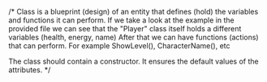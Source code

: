 /* Class is a blueprint (design) of an entity that defines (hold) the variables and functions it can perform.
If we take a look at the example in the provided file we can see that the "Player" class itself holds a different variables (health, energy, name)
After that we can have functions (actions) that can perform. For example ShowLevel(), CharacterName(), etc

The class should contain a constructor. It ensures the default values of the attributes. */


